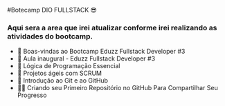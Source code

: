 #Botecamp DIO FULLSTACK :sunglasses:

### Aqui sera a area que irei atualizar conforme irei realizando as atividades do bootcamp.

 - :brain: Boas-vindas ao Bootcamp Eduzz Fullstack Developer #3
 - :brain: Aula inaugural - Eduzz Fullstack Developer #3
 - :brain: Lógica de Programação Essencial
 - :brain: Projetos ágeis com SCRUM
 - :brain: Introdução ao Git e ao GitHub
 - :technologist: Criando seu Primeiro Repositório no GitHub Para Compartilhar Seu Progresso


